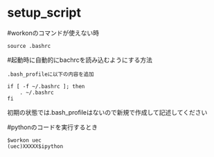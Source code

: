 # setup_script

#workonのコマンドが使えない時

```
source .bashrc
```

#起動時に自動的にbachrcを読み込むようにする方法

```
.bash_profileに以下の内容を追加

if [ -f ~/.bashrc ]; then
    . ~/.bashrc
fi
```
初期の状態では.bash_profileはないので新規で作成して記述してください

#pythonのコードを実行するとき

```
$workon uec
(uec)XXXXX$ipython
```
